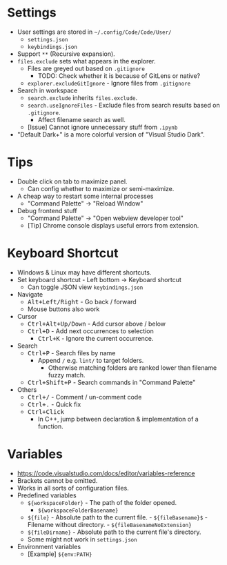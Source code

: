 # Settings

- User settings are stored in `~/.config/Code/Code/User/`
    - `settings.json`
    - `keybindings.json`
- Support `**` (Recursive expansion).
- `files.exclude` sets what appears in the explorer.
    - Files are greyed out based on `.gitignore`
        - TODO: Check whether it is because of GitLens or native?
    - `explorer.excludeGitIgnore` - Ignore files from `.gitignore`
- Search in workspace
    - `search.exclude` inherits `files.exclude`.
    - `search.useIgnoreFiles` - Exclude files from search results based on `.gitignore`.
        - Affect filename search as well.
    - [Issue] Cannot ignore unnecessary stuff from `.ipynb`
-  "Default Dark+" is a more colorful version of "Visual Studio Dark".

# Tips

- Double click on tab to maximize panel.
    - Can config whether to maximize or semi-maximize.
- A cheap way to restart some internal processes
    - "Command Palette" -> "Reload Window"
- Debug frontend stuff
    - "Command Palette" -> "Open webview developer tool"
    - [Tip] Chrome console displays useful errors from extension.

# Keyboard Shortcut

- Windows & Linux may have different shortcuts.
- Set keyboard shortcut - Left bottom -> Keyboard shortcut
    - Can toggle JSON view `keybindings.json`
- Navigate
    - <kbd>Alt+Left/Right</kbd> - Go back / forward
    - Mouse buttons also work
- Cursor
    - <kbd>Ctrl+Alt+Up/Down</kbd> - Add cursor above / below
    - <kbd>Ctrl+D</kbd> - Add next occurrences to selection
        - <kbd>Ctrl+K</kbd> - Ignore the current occurrence.
- Search
    - <kbd>Ctrl+P</kbd> - Search files by name
        - Append `/` e.g. `lint/` to target folders.
            - Otherwise matching folders are ranked lower than filename fuzzy match.
    - <kbd>Ctrl+Shift+P</kbd> - Search commands in "Command Palette"
- Others
    - <kbd>Ctrl+/</kbd> - Comment / un-comment code
    - <kbd>Ctrl+.</kbd> - Quick fix
    - <kbd>Ctrl+Click</kbd>
        - In C++, jump between declaration & implementation of a function.


# Variables

- <https://code.visualstudio.com/docs/editor/variables-reference>
- Brackets cannot be omitted.
- Works in all sorts of configuration files.
- Predefined variables
    - `${workspaceFolder}` - The path of the folder opened.
        - `${workspaceFolderBasename}`
    - `${file}` - Absolute path to the current file.
            - `${fileBasename}$` - Filename without directory.
            - `${fileBasenameNoExtension}`
    - `${fileDirname}` - Absolute path to the current file's directory.
    - Some might not work in `settings.json`
- Environment variables
    - [Example] `${env:PATH}`
